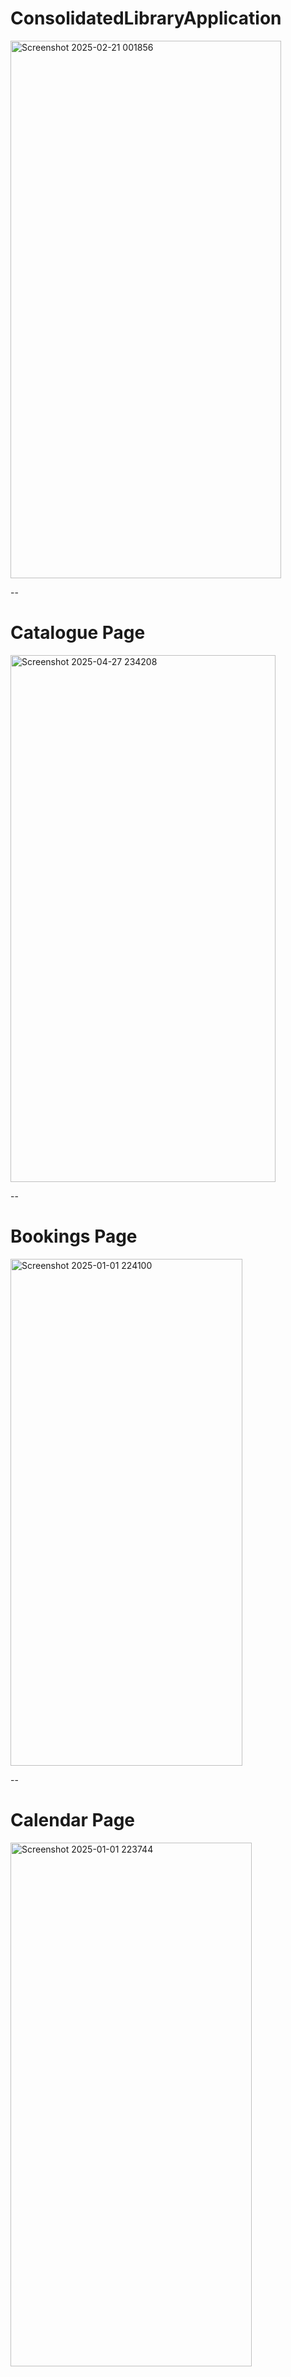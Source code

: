 ﻿# ConsolidatedLibraryApplication

<img width="433" height="860" alt="Screenshot 2025-02-21 001856" src="https://github.com/user-attachments/assets/7ca58f8f-1dee-41d3-b246-6b199f92b027" />

--
# Catalogue Page
<img width="424" height="843" alt="Screenshot 2025-04-27 234208" src="https://github.com/user-attachments/assets/005742fd-5acc-40e1-be72-61a9e456ddaa" />

--
# Bookings Page
<img width="371" height="811" alt="Screenshot 2025-01-01 224100" src="https://github.com/user-attachments/assets/196b9fc2-9d74-4295-9514-c385f9fe0b53" />

--
# Calendar Page
<img width="386" height="838" alt="Screenshot 2025-01-01 223744" src="https://github.com/user-attachments/assets/c60c8802-f5e2-4105-90d1-4dff1b64c54e" />


